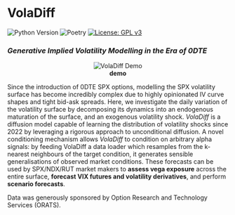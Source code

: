 # VolaDiff

![Python Version](https://img.shields.io/badge/python-3.10%2B-blue?logo=python&logoColor=white)
![Poetry](https://img.shields.io/badge/poetry-1.5-blue?logo=poetry)
[![License: GPL v3](https://img.shields.io/badge/License-GPLv3-blue.svg)](https://www.gnu.org/licenses/gpl-3.0)
### *Generative Implied Volatility Modelling in the Era of 0DTE*

<p align="center">
  <img src="[assets/voladiff-demo.gif](https://github.com/user-attachments/assets/3bad2197-665e-4a60-9bbb-f6347737f783)" alt="VolaDiff Demo"><br>
  <strong>demo</strong>
</p>

Since the introduction of 0DTE SPX options, modelling the SPX volatility surface has become incredibly complex due to highly opinionated IV curve shapes and tight bid-ask spreads. Here, we investigate the daily variation of the volatility surface by decomposing its dynamics into an endogenous maturation of the surface, and an exogenous volatility shock. *VolaDiff* is a diffusion model capable of learning the distribution of volatility shocks since 2022 by leveraging a rigorous approach to unconditional diffusion. A novel conditioning mechanism allows *VolaDiff* to condition on arbitrary alpha signals: by feeding VolaDiff a data loader which resamples from the k-nearest neighbours of the target condition, it generates sensible generalisations of observed market conditions. These forecasts can be used by SPX/NDX/RUT market makers to **assess vega exposure** across the entire surface, **forecast VIX futures and volatility derivatives**, and perform **scenario forecasts**.

Data was generously sponsored by Option Research and Technology Services (ORATS).
